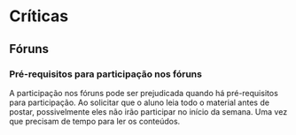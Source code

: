 # Críticas

## Fóruns

### Pré-requisitos para participação nos fóruns
A participação nos fóruns pode ser prejudicada quando há
pré-requisitos para participação. Ao solicitar que o aluno leia
todo o material antes de postar, possivelmente eles não irão
participar no início da semana. Uma vez que precisam de tempo
para ler os conteúdos.
